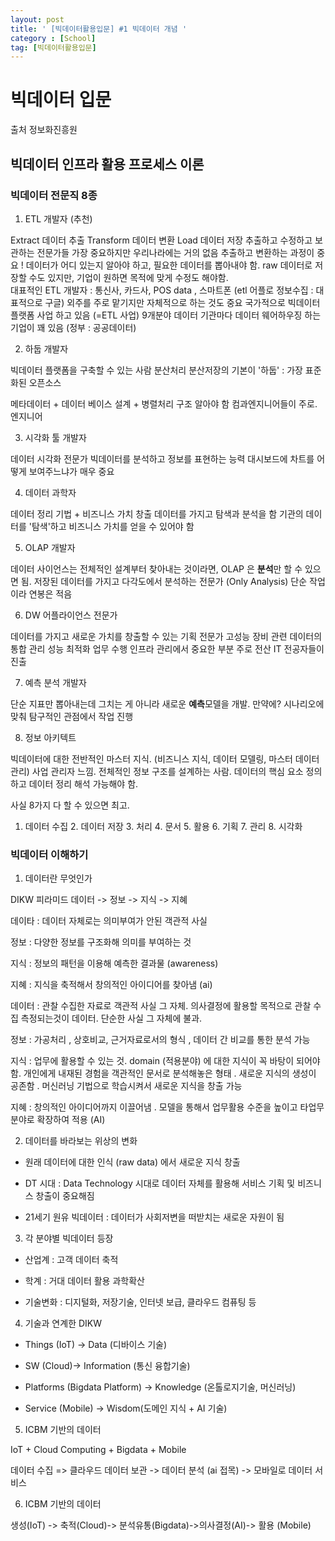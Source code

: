 ```yaml
---
layout: post
title: ' [빅데이터활용입문] #1 빅데이터 개념 '
category : [School]
tag: [빅데이터활용입문]
---
```

  
  
# 빅데이터 입문 

출처 정보화진흥원

## 빅데이터 인프라 활용 프로세스 이론

### 빅데이터 전문직 8종 

1. ETL 개발자 (추천)

Extract 데이터 추출
Transform 데이터 변환
Load 데이터 저장 
추출하고 수정하고 보관하는 전문가들 
가장 중요하지만 우리나라에는 거의 없음 
추출하고 변환하는 과정이 중요 ! 
데이터가 어디 있는지 알아야 하고, 필요한 데이터를 뽑아내야 함.
raw 데이터로 저장할 수도 있지만, 기업이 원하면 목적에 맞게 수정도 해야함.  
대표적인 ETL 개발자 : 통신사, 카드사, POS data , 스마트폰 (etl 어플로 정보수집 : 대표적으로 구글) 
외주를 주로 맡기지만 자체적으로 하는 것도 중요 
국가적으로 빅데이터 플랫폼 사업 하고 있음 (=ETL 사업) 9개분야 데이터 
기관마다 데이터 웨어하우징 하는 기업이 꽤 있음 (정부 : 공공데이터)

2. 하둡 개발자 

빅데이터 플랫폼을 구축할 수 있는 사람 
분산처리 분산저장의 기본이 '하둡' : 가장 표준화된 오픈소스 

메타데이터 + 데이터 베이스 설계 + 병렬처리 구조 알아야 함 컴과엔지니어들이 주로.
엔지니어

3. 시각화 툴 개발자 

데이터 시각화 전문가 
빅데이터를 분석하고 정보를 표현하는 능력 
대시보드에 차트를 어떻게 보여주느냐가 매우 중요 

4. 데이터 과학자 

데이터 정리 기법 + 비즈니스 가치 창출 
데이터를 가지고 탐색과 분석을 함 
기관의 데이터를 '탐색'하고 비즈니스 가치를 얻을 수 있어야 함 

5. OLAP 개발자 

데이터 사이언스는 전체적인 설계부터 찾아내는 것이라면, 
OLAP 은 **분석**만 할 수 있으면 됨. 
저장된 데이터를 가지고 다각도에서 분석하는 전문가 (Only Analysis)
단순 작업이라 연봉은 적음 

6. DW 어플라이언스 전문가 

데이터를 가지고 새로운 가치를 창출할 수 있는 기획 전문가 
고성능 장비 관련 데이터의 통합 관리 성능 최적화 업무 수행 
인프라 관리에서 중요한 부분 
주로 전산 IT 전공자들이 진출 

7. 예측 분석 개발자 

단순 지표만 뽑아내는데 그치는 게 아니라 새로운 **예측**모델을 개발.
만약에? 시나리오에 맞춰 탐구적인 관점에서 작업 진행 

8. 정보 아키텍트

빅데이터에 대한 전반적인 마스터 지식. (비즈니스 지식, 데이터 모델링, 마스터 데이터 관리)
사업 관리자 느낌. 전체적인 정보 구조를 설계하는 사람. 
데이터의 핵심 요소 정의하고 데이터 정리 해석 가능해야 함. 

사실 8가지 다 할 수 있으면 최고. 

1. 데이터 수집 2. 데이터 저장 3. 처리 4. 문서 5. 활용 6. 기획 7. 관리 8. 시각화 

### 빅데이터 이해하기 

1. 데이터란 무엇인가 

DIKW 피라미드 
데이터 -> 정보 -> 지식 -> 지혜 

데이타 : 데이터 자체로는 의미부여가 안된 객관적 사실 

정보 : 다양한 정보를 구조화해 의미를 부여하는 것 

지식 : 정보의 패턴을 이용해 예측한 결과물 (awareness)

지혜 : 지식을 축적해서 창의적인 아이디어를 찾아냄  (ai)

데이터 :  관찰 수집한 자료로 객관적 사실 그 자체. 의사결정에 활용할 목적으로 관찰 수집 측정되는것이 데이터. 단순한 사실 그 자체에 불과.

정보 : 가공처리 , 상호비교, 근거자료로서의 형식 , 데이터 간 비교를 통한 분석 가능 

지식 : 업무에 활용할 수 있는 것. domain (적용분야) 에 대한 지식이 꼭 바탕이 되어야 함. 개인에게 내재된 경험을 객관적인 문서로 분석해놓은 형태 . 
새로운 지식의 생성이 공존함 . 
머신러닝 기법으로 학습시켜서 새로운 지식을 창출 가능

지혜 : 창의적인 아이디어까지 이끌어냄 . 모델을 통해서 업무활용 수준을 높이고 타업무 분야로 확장하여 적용 (AI) 

2. 데이터를 바라보는 위상의 변화 

* 원래 데이터에 대한 인식 (raw data) 에서 새로운 지식 창출

* DT 시대 : Data Technology 시대로 데이터 자체를 활용해 서비스 기획 및 비즈니스 창출이 중요해짐

* 21세기 원유 빅데이터 : 데이터가 사회저변을 떠받치는 새로운 자원이 됨

3. 각 분야별 빅데이터 등장 

* 산업계 : 고객 데이터 축적
 
* 학계 : 거대 데이터 활용 과학확산 

* 기술변화 : 디지털화, 저장기술, 인터넷 보급, 클라우드 컴퓨팅 등 

 

4. 기술과 연계한 DIKW 

* Things (IoT) -> Data (디바이스 기술)

* SW (Cloud)-> Information (통신 융합기술)

* Platforms (Bigdata Platform) -> Knowledge (온톨로지기술, 머신러닝)

* Service (Mobile) -> Wisdom(도메인 지식 + AI 기술) 


5. ICBM 기반의 데이터 

IoT + Cloud Computing + Bigdata + Mobile 

데이터 수집 => 클라우드 데이터 보관 -> 데이터 분석 (ai 접목) -> 모바일로 데이터 서비스 

6. ICBM 기반의 데이터 

생성(IoT) -> 축적(Cloud)-> 분석유통(Bigdata)->의사결정(AI)-> 활용 
(Mobile)

  
